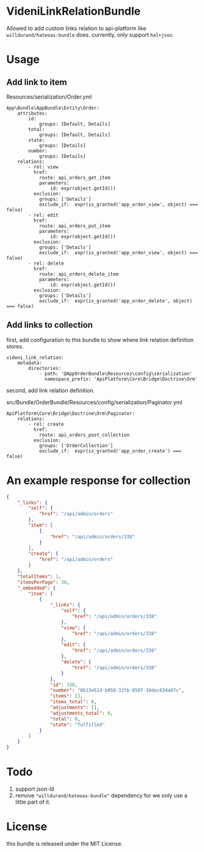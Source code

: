 VideniLinkRelationBundle
=======================

Allowed to add custom links relation to api-platform like `willdurand/hateoas-bundle` does. currently, only support `hal+json`.

# Usage

## Add link to item

Resources/serialization/Order.yml
```
App\Bundle\AppBundle\Entity\Order:
    attributes:
        id:
            groups: [Default, Details]
        total:
            groups: [Default, Details]
        state:
            groups: [Details]
        number:
            groups: [Details]
    relations:
        - rel: view
          href:
            route: api_orders_get_item
            parameters:
                id: expr(object.getId())
          exclusion:
            groups: ['Details']
            exclude_if:  expr(is_granted('app_order_view', object) === false)
        - rel: edit
          href:
            route: api_orders_put_item
            parameters:
                id: expr(object.getId())
          exclusion:
            groups: ['Details']
            exclude_if:  expr(is_granted('app_order_view', object) === false)
        - rel: delete
          href:
            route: api_orders_delete_item
            parameters:
                id: expr(object.getId())
          exclusion:
            groups: ['Details']
            exclude_if:  expr(is_granted('app_order_delete', object) === false)
```
## Add links to collection

first, add configuration to this bundle to show where link relation definition stores.
```
videni_link_relation:
    metadata:
        directories:
            - path: '@AppOrderBundle\Resources\config\serialization'
              namespace_prefix: 'ApiPlatform\Core\Bridge\Doctrine\Orm'
```

second,  add link relation definition.

src/Bundle/OrderBundle/Resources/config/serialization/Paginator.yml
```
ApiPlatform\Core\Bridge\Doctrine\Orm\Paginator:
    relations:
        - rel: create
          href:
            route: api_orders_post_collection
          exclusion:
            groups: ['OrderCollection']
            exclude_if:  expr(is_granted('app_order_create') === false)
```

# An example response for collection
```json
{
    "_links": {
        "self": {
            "href": "/api/admin/orders"
        },
        "item": [
            {
                "href": "/api/admin/orders/338"
            }
        ],
        "create": {
            "href": "/api/admin/orders"
        }
    },
    "totalItems": 1,
    "itemsPerPage": 30,
    "_embedded": {
        "item": [
            {
                "_links": {
                    "self": {
                        "href": "/api/admin/orders/338"
                    },
                    "view": {
                        "href": "/api/admin/orders/338"
                    },
                    "edit": {
                        "href": "/api/admin/orders/338"
                    },
                    "delete": {
                        "href": "/api/admin/orders/338"
                    }
                },
                "id": 338,
                "number": "0b13e52d-b058-32fb-8507-10dec634a07c",
                "items": [],
                "items_total": 0,
                "adjustments": [],
                "adjustments_total": 0,
                "total": 0,
                "state": "fulfilled"
            }
        ]
    }
}
```
# Todo

1. support json-ld
2. remove `"willdurand/hateoas-bundle"` dependency for we only use a little part of it.

# License
this bundle is released under the MIT License.
